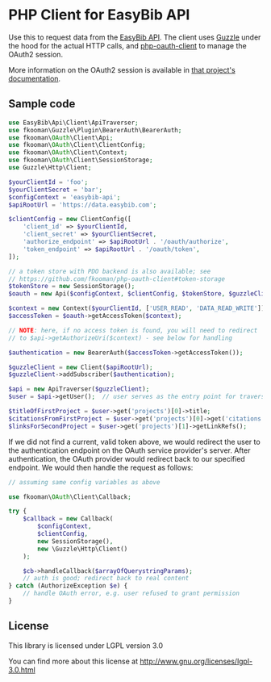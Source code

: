 # PHP Client for EasyBib API

Use this to request data from the [EasyBib API](https://data.easybib.com/).
The client uses [Guzzle](http://guzzlephp.org/) under the hood for the actual
HTTP calls, and [php-oauth-client](https://github.com/fkooman/php-oauth-client)
to manage the OAuth2 session.

More information on the OAuth2 session is available in [that project's
documentation](https://github.com/fkooman/php-oauth-client).

## Sample code

```php
use EasyBib\Api\Client\ApiTraverser;
use fkooman\Guzzle\Plugin\BearerAuth\BearerAuth;
use fkooman\OAuth\Client\Api;
use fkooman\OAuth\Client\ClientConfig;
use fkooman\OAuth\Client\Context;
use fkooman\OAuth\Client\SessionStorage;
use Guzzle\Http\Client;

$yourClientId = 'foo';
$yourClientSecret = 'bar';
$configContext = 'easybib-api';
$apiRootUrl = 'https://data.easybib.com';

$clientConfig = new ClientConfig([
    'client_id' => $yourClientId,
    'client_secret' => $yourClientSecret,
    'authorize_endpoint' => $apiRootUrl . '/oauth/authorize',
    'token_endpoint' => $apiRootUrl . '/oauth/token',
]);

// a token store with PDO backend is also available; see
// https://github.com/fkooman/php-oauth-client#token-storage
$tokenStore = new SessionStorage();
$oauth = new Api($configContext, $clientConfig, $tokenStore, $guzzleClient);

$context = new Context($yourClientId, ['USER_READ', 'DATA_READ_WRITE']);
$accessToken = $oauth->getAccessToken($context);

// NOTE: here, if no access token is found, you will need to redirect
// to $api->getAuthorizeUri($context) - see below for handling

$authentication = new BearerAuth($accessToken->getAccessToken());

$guzzleClient = new Client($apiRootUrl);
$guzzleClient->addSubscriber($authentication);

$api = new ApiTraverser($guzzleClient);
$user = $api->getUser();  // user serves as the entry point for traversing resources

$titleOfFirstProject = $user->get('projects')[0]->title;
$citationsFromFirstProject = $user->get('projects')[0]->get('citations');
$linksForSecondProject = $user->get('projects')[1]->getLinkRefs();
```

If we did not find a current, valid token above, we would redirect the user to
the authentication endpoint on the OAuth service provider's server. After
authentication, the OAuth provider would redirect back to our specified
endpoint. We would then handle the request as follows:

```php
// assuming same config variables as above

use fkooman\OAuth\Client\Callback;

try {
    $callback = new Callback(
        $configContext,
        $clientConfig,
        new SessionStorage(),
        new \Guzzle\Http\Client()
    );

    $cb->handleCallback($arrayOfQuerystringParams);
    // auth is good; redirect back to real content
} catch (AuthorizeException $e) {
    // handle OAuth error, e.g. user refused to grant permission
}
```

## License

This library is licensed under LGPL version 3.0

You can find more about this
license at http://www.gnu.org/licenses/lgpl-3.0.html
